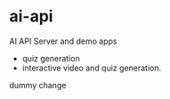 # ai-api

AI API Server and demo apps
 - quiz generation
 - interactive video and quiz generation.

 dummy change